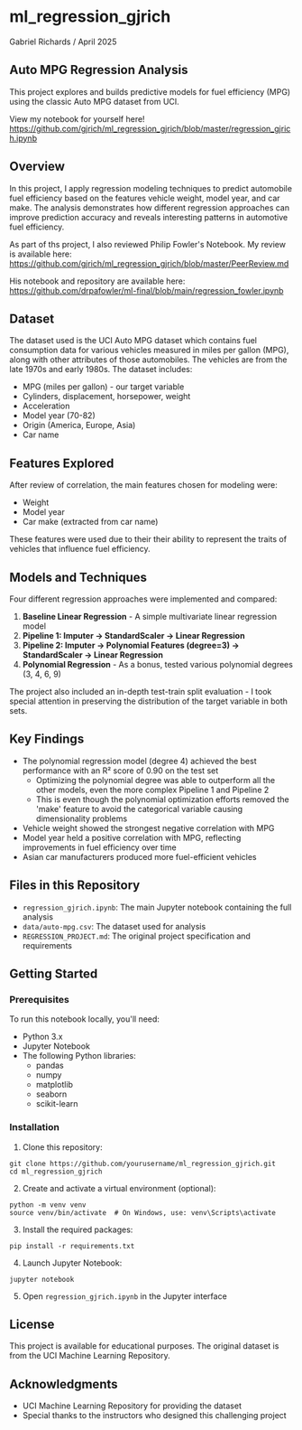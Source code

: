 # ml_regression_gjrich

Gabriel Richards / April 2025

## Auto MPG Regression Analysis

This project explores and builds predictive models for fuel efficiency (MPG) using the classic Auto MPG dataset from UCI.

View my notebook for yourself here!
https://github.com/gjrich/ml_regression_gjrich/blob/master/regression_gjrich.ipynb

## Overview

In this project, I apply regression modeling techniques to predict automobile fuel efficiency based on the features vehicle weight, model year, and car make. The analysis demonstrates how different regression approaches can improve prediction accuracy and reveals interesting patterns in automotive fuel efficiency.

As part of ths project, I also reviewed Philip Fowler's Notebook. My review is available here:
https://github.com/gjrich/ml_regression_gjrich/blob/master/PeerReview.md

His notebook and repository are available here:
https://github.com/drpafowler/ml-final/blob/main/regression_fowler.ipynb


## Dataset

The dataset used is the UCI Auto MPG dataset which contains fuel consumption data for various vehicles measured in miles per gallon (MPG), along with  other attributes of those automobiles. The vehicles are from the late 1970s and early 1980s. The dataset includes:

- MPG (miles per gallon) - our target variable
- Cylinders, displacement, horsepower, weight
- Acceleration
- Model year (70-82)
- Origin (America, Europe, Asia)
- Car name

## Features Explored

After review of correlation, the main features chosen for modeling were:
- Weight
- Model year
- Car make (extracted from car name)

These features were used due to their their ability to represent the traits of vehicles that influence fuel efficiency.

## Models and Techniques

Four different regression approaches were implemented and compared:

1. **Baseline Linear Regression** - A simple multivariate linear regression model
2. **Pipeline 1: Imputer → StandardScaler → Linear Regression**
3. **Pipeline 2: Imputer → Polynomial Features (degree=3) → StandardScaler → Linear Regression**
4. **Polynomial Regression** - As a bonus, tested various polynomial degrees (3, 4, 6, 9)

The project also included an in-depth test-train split evaluation - I took special attention in preserving the distribution of the target variable in both sets.

## Key Findings

- The polynomial regression model (degree 4) achieved the best performance with an R² score of 0.90 on the test set
  - Optimizing the polynomial degree was able to outperform all the other models, even the more complex Pipeline 1 and Pipeline 2
  - This is even though the polynomial optimization efforts removed the 'make' feature to avoid the categorical variable causing dimensionality problems
- Vehicle weight showed the strongest negative correlation with MPG
- Model year held a positive correlation with MPG, reflecting improvements in fuel efficiency over time
- Asian car manufacturers produced more fuel-efficient vehicles

## Files in this Repository

- `regression_gjrich.ipynb`: The main Jupyter notebook containing the full analysis
- `data/auto-mpg.csv`: The dataset used for analysis
- `REGRESSION_PROJECT.md`: The original project specification and requirements

## Getting Started

### Prerequisites

To run this notebook locally, you'll need:
- Python 3.x
- Jupyter Notebook
- The following Python libraries:
  - pandas
  - numpy
  - matplotlib
  - seaborn
  - scikit-learn

### Installation

1. Clone this repository:
```
git clone https://github.com/yourusername/ml_regression_gjrich.git
cd ml_regression_gjrich
```

2. Create and activate a virtual environment (optional):
```
python -m venv venv
source venv/bin/activate  # On Windows, use: venv\Scripts\activate
```

3. Install the required packages:
```
pip install -r requirements.txt
```

4. Launch Jupyter Notebook:
```
jupyter notebook
```

5. Open `regression_gjrich.ipynb` in the Jupyter interface

## License

This project is available for educational purposes. The original dataset is from the UCI Machine Learning Repository.

## Acknowledgments

- UCI Machine Learning Repository for providing the dataset
- Special thanks to the instructors who designed this challenging project
